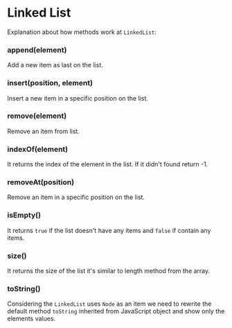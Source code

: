 # Linked List

Explanation about how methods work at `LinkedList`:

### append(element)

Add a new item as last on the list.

### insert(position, element)

Insert a new item in a specific position on the list.

### remove(element)

Remove an item from list.

### indexOf(element)

It returns the index of the element in the list. If it didn't found return -1.

### removeAt(position)

Remove an item in a specific position on the list.

### isEmpty()

It returns `true` if the list doesn't have any items and `false` if contain any items.

### size()

It returns the size of the list it's similar to length method from the array.

### toString()

Considering the `LinkedList` uses `Node` as an item we need to rewrite the default method `toString` inherited from JavaScript object and show only the elements values.
